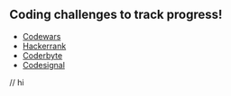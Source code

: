 ## Coding challenges to track progress!

* [Codewars](https://github.com/lilyhoratio/code-challenges-archive/tree/master/codewars)
* [Hackerrank](https://github.com/lilyhoratio/code-challenges-archive/tree/master/hackerrank)
* [Coderbyte](https://github.com/lilyhoratio/code-challenges-archive/tree/master/coderbyte)
* [Codesignal](https://github.com/lilyhoratio/code-challenges-archive/tree/master/codesignal)

// hi